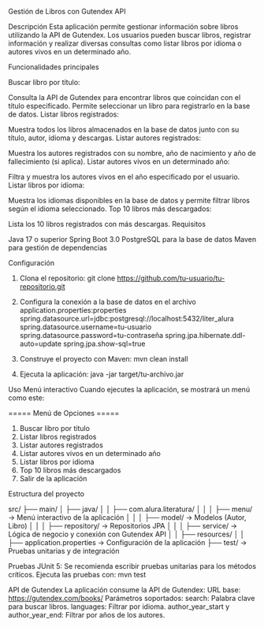 Gestión de Libros con Gutendex API

Descripción
Esta aplicación permite gestionar información sobre libros utilizando la API de Gutendex. Los usuarios pueden buscar libros, registrar información y realizar diversas consultas como listar libros por idioma o autores vivos en un determinado año.

Funcionalidades principales

Buscar libro por título:

Consulta la API de Gutendex para encontrar libros que coincidan con el título especificado.
Permite seleccionar un libro para registrarlo en la base de datos.
Listar libros registrados:

Muestra todos los libros almacenados en la base de datos junto con su título, autor, idioma y descargas.
Listar autores registrados:

Muestra los autores registrados con su nombre, año de nacimiento y año de fallecimiento (si aplica).
Listar autores vivos en un determinado año:

Filtra y muestra los autores vivos en el año especificado por el usuario.
Listar libros por idioma:

Muestra los idiomas disponibles en la base de datos y permite filtrar libros según el idioma seleccionado.
Top 10 libros más descargados:

Lista los 10 libros registrados con más descargas.
Requisitos

Java 17 o superior
Spring Boot 3.0
PostgreSQL para la base de datos
Maven para gestión de dependencias

Configuración

1. Clona el repositorio:
git clone https://github.com/tu-usuario/tu-repositorio.git

2. Configura la conexión a la base de datos en el archivo application.properties:properties
spring.datasource.url=jdbc:postgresql://localhost:5432/liter_alura
spring.datasource.username=tu-usuario
spring.datasource.password=tu-contraseña
spring.jpa.hibernate.ddl-auto=update
spring.jpa.show-sql=true

3. Construye el proyecto con Maven:
mvn clean install

4. Ejecuta la aplicación:
java -jar target/tu-archivo.jar

Uso
Menú interactivo
Cuando ejecutes la aplicación, se mostrará un menú como este:

===== Menú de Opciones =====
1. Buscar libro por título
2. Listar libros registrados
3. Listar autores registrados
4. Listar autores vivos en un determinado año
5. Listar libros por idioma
6. Top 10 libros más descargados
7. Salir de la aplicación

   
Estructura del proyecto

src/
├── main/
│   ├── java/
│   │   ├── com.alura.literatura/
│   │   │   ├── menu/  -> Menú interactivo de la aplicación
│   │   │   ├── model/ -> Modelos (Autor, Libro)
│   │   │   ├── repository/ -> Repositorios JPA
│   │   │   ├── service/ -> Lógica de negocio y conexión con Gutendex API
│   │   ├── resources/
│   │       ├── application.properties -> Configuración de la aplicación
├── test/ -> Pruebas unitarias y de integración


Pruebas
JUnit 5: Se recomienda escribir pruebas unitarias para los métodos críticos.
Ejecuta las pruebas con:
mvn test

API de Gutendex
La aplicación consume la API de Gutendex:
URL base: https://gutendex.com/books/
Parámetros soportados:
search: Palabra clave para buscar libros.
languages: Filtrar por idioma.
author_year_start y author_year_end: Filtrar por años de los autores.





